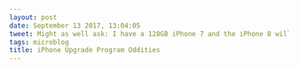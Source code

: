 ```yaml
---
layout: post
date: September 13 2017, 13:04:05
tweet: Might as well ask: I have a 128GB iPhone 7 and the iPhone 8 will drop me down to 64GB. Worth it?
tags: microblog
title: iPhone Upgrade Program Oddities
---
```




